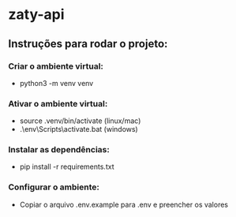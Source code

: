 # zaty-api

## Instruções para rodar o projeto:

### Criar o ambiente virtual:

- python3 -m venv venv

### Ativar o ambiente virtual:

- source .venv/bin/activate (linux/mac)
- .\env\Scripts\activate.bat (windows)

### Instalar as dependências:

- pip install -r requirements.txt

### Configurar o ambiente:

- Copiar o arquivo .env.example para .env e preencher os valores
